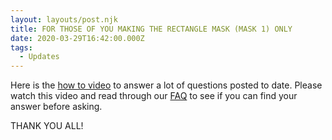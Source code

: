 ```yaml
---
layout: layouts/post.njk
title: FOR THOSE OF YOU MAKING THE RECTANGLE MASK (MASK 1) ONLY
date: 2020-03-29T16:42:00.000Z
tags:
  - Updates
---
```

Here is the [how to video](https://www.youtube.com/watch?v=-GoWoPA3tF0&feature=youtu.be&fbclid=IwAR13Ujz9drd7I3oK6r4LqDgtetKDMOb24u_9PhK50EHXnTTIbnNVVRinhBk) to answer a lot of questions posted to date. Please watch this video and read through our [FAQ](https://craftersagainstcovid19.org/faq/) to see if you can find your answer before asking.

THANK YOU ALL!